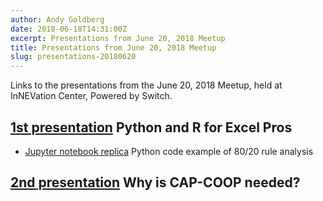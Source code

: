 ```yaml
---
author: Andy Goldberg
date: 2018-06-18T14:31:00Z
excerpt: Presentations from June 20, 2018 Meetup
title: Presentations from June 20, 2018 Meetup
slug: presentations-20180620
---
```


Links to the presentations from the June 20, 2018 Meetup, held at InNEVation Center, Powered by Switch.

## [1st presentation](/documents/presentations/revealjs/excel_python_r.html) Python and R for Excel Pros

- [Jupyter notebook replica](/documents/jupyter/8020rule.html) Python code example of 80/20 rule analysis

## [2nd presentation](/documents/presentations/remarkjs/capcoop.html) Why is CAP-COOP needed?